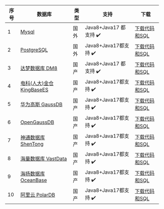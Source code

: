 

序号| 数据库                                                               | 类型                 | 支持                  |  下载
-------- |-------------------------------------------------------------------|--------------------| -----  | ----
1| [Mysql](https://www.mysql.com)                                    | 国外                 | Java8+Java17 都支持 ✔️ | [下载代码和SQL](https://gitee.com/lab1024/smart-admin/tree/master/%E6%95%B0%E6%8D%AE%E5%BA%93SQL%E8%84%9A%E6%9C%AC/mysql) 
2| [PostgreSQL](https://www.postgresql.org/)                         | 国外                 | Java8+Java17都支持 ✔️  |  [下载代码和SQL](https://smartadmin.vip/views/other/china-db/)
3| [达梦数据库 DM8](https://www.dameng.com/DM8.html)                      | 国产                 | Java8+Java17 都支持 ✔️ | [下载代码和SQL](https://smartadmin.vip/views/other/china-db/) 
4| [电科(人大)金仓 KingBaseES](https://www.kingbase.com.cn)                | 国产    | Java8+Java17都支持 ✔️ | [下载代码和SQL](https://smartadmin.vip/views/other/china-db/)
5| [华为高斯 GaussDB](https://www.huaweicloud.com/product/gaussdb.html) | 国产 | Java8+Java17都支持 ✔️ | [下载代码和SQL](https://smartadmin.vip/views/other/china-db/)
6| [OpenGaussDB](https://opengauss.org/zh/)                      | 国产    | Java8+Java17都支持 ✔️ | [下载代码和SQL](https://smartadmin.vip/views/other/china-db/)
7| [神通数据库 ShenTong](http://www.shentongdata.com.cn/)             | 国产    | Java8+Java17都支持 ✔️ | [下载代码和SQL](https://smartadmin.vip/views/other/china-db/)
8| [海量数据库 VastData](https://www.vastdata.com.cn)               | 国产      | Java8+Java17都支持 ✔️ | [下载代码和SQL](https://smartadmin.vip/views/other/china-db/)
9| [海扬数据库 OceanBase](https://www.oceanbase.com/)                | 国产     | Java8+Java17都支持 ✔️ | [下载代码和SQL](https://smartadmin.vip/views/other/china-db/)
10| [阿里云 PolarDB](https://www.polardbx.com/)                     | 国产     | Java8+Java17都支持 ✔️ | [下载代码和SQL](https://smartadmin.vip/views/other/china-db/)

